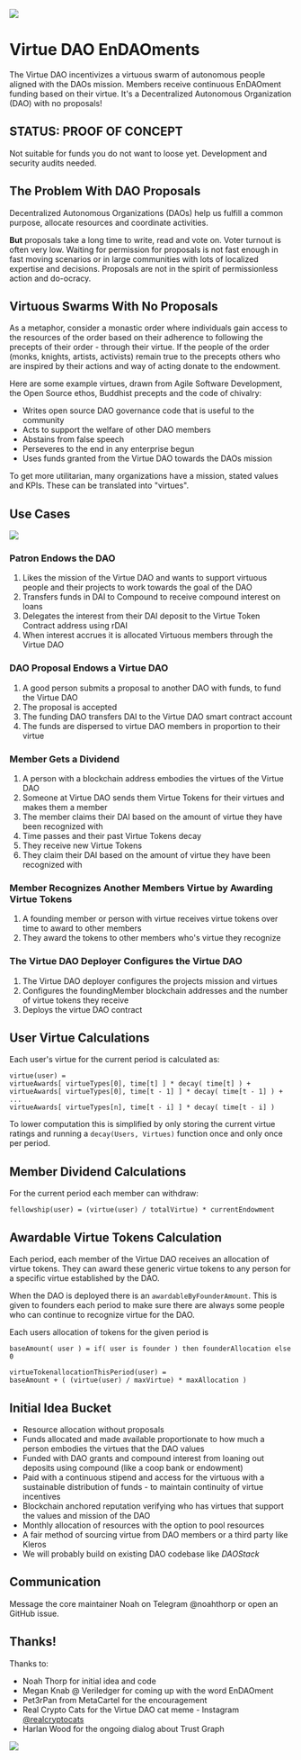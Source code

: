 ![](assets/cat-seraphim-2.jpg)

# Virtue DAO EnDAOments

The Virtue DAO incentivizes a virtuous swarm of autonomous people aligned with the DAOs mission. Members receive continuous EnDAOment funding based on their virtue. It's a Decentralized Autonomous Organization (DAO) with no proposals!

## STATUS: PROOF OF CONCEPT

Not suitable for funds you do not want to loose yet. Development and security audits needed.

## The Problem With DAO Proposals

Decentralized Autonomous Organizations (DAOs) help us fulfill a common purpose, allocate resources and coordinate activities.

**But** proposals take a long time to write, read and vote on. Voter turnout is often very low. Waiting for permission for proposals is not fast enough in fast moving scenarios or in large communities with lots of localized expertise and decisions. Proposals are not in the spirit of permissionless action and do-ocracy. 

## Virtuous Swarms With No Proposals

As a metaphor, consider a monastic order where individuals gain access to the resources of the order based on their adherence to following the precepts of their order - through their virtue. If the people of the order (monks, knights, artists, activists) remain true to the precepts others who are inspired by their actions and way of acting donate to the endowment.

Here are some example virtues, drawn from Agile Software Development, the Open Source ethos, Buddhist precepts and the code of chivalry: 
* Writes open source DAO governance code that is useful to the community
* Acts to support the welfare of other DAO members
* Abstains from false speech
* Perseveres to the end in any enterprise begun
* Uses funds granted from the Virtue DAO towards the DAOs mission

To get more utilitarian, many organizations have a mission, stated values and KPIs. These can be translated into "virtues".

## Use Cases 

![](assets/virtue-dao/virtue-dao.png)

### Patron Endows the DAO 

1. Likes the mission of the Virtue DAO and wants to support virtuous people and their projects to work towards the goal of the DAO  
2. Transfers funds in DAI to Compound to receive compound interest on loans
3. Delegates the interest from their DAI deposit to the Virtue Token Contract address using rDAI
4. When interest accrues it is allocated Virtuous members through the Virtue DAO

### DAO Proposal Endows a Virtue DAO

1. A good person submits a proposal to another DAO with funds, to fund the Virtue DAO
2. The proposal is accepted
3. The funding DAO transfers DAI to the Virtue DAO smart contract account 
4. The funds are dispersed to virtue DAO members in proportion to their virtue

### Member Gets a Dividend

1. A person with a blockchain address embodies the virtues of the Virtue DAO
2. Someone at Virtue DAO sends them Virtue Tokens for their virtues and makes them a member
3. The member claims their DAI based on the amount of virtue they have been recognized with
4. Time passes and their past Virtue Tokens decay
5. They receive new Virtue Tokens
6. They claim their DAI based on the amount of virtue they have been recognized with

### Member Recognizes Another Members Virtue by Awarding Virtue Tokens 

1. A founding member or person with virtue receives virtue tokens over time to award to other members
2. They award the tokens to other members who's virtue they recognize 

### The Virtue DAO Deployer Configures the Virtue DAO

1. The Virtue DAO deployer configures the projects mission and virtues
2. Configures the foundingMember blockchain addresses and the number of virtue tokens they receive
3. Deploys the virtue DAO contract

## User Virtue Calculations

Each user's virtue for the current period is calculated as:
```
virtue(user) = 
virtueAwards[ virtueTypes[0], time[t] ] * decay( time[t] ) +
virtueAwards[ virtueTypes[0], time[t - 1] ] * decay( time[t - 1] ) +
...
virtueAwards[ virtueTypes[n], time[t - i] ] * decay( time[t - i] ) 
```

To lower computation this is simplified by only storing the current virtue ratings and running a `decay(Users, Virtues)` function once and only once per period.

## Member Dividend Calculations

For the current period each member can withdraw:
```
fellowship(user) = (virtue(user) / totalVirtue) * currentEndowment
```

## Awardable Virtue Tokens Calculation

Each period, each member of the Virtue DAO receives an allocation of virtue tokens. They can award these generic virtue tokens to any person for a specific virtue established by the DAO.

When the DAO is deployed there is an `awardableByFounderAmount`. This is given to founders each period to make sure there are always some people who can continue to recognize virtue for the DAO.

Each users allocation of tokens for the given period is
```
baseAmount( user ) = if( user is founder ) then founderAllocation else 0

virtueTokenallocationThisPeriod(user) = 
baseAmount + ( (virtue(user) / maxVirtue) * maxAllocation )
```

## Initial Idea Bucket

* Resource allocation without proposals 
* Funds allocated and made available proportionate to how much a person embodies the virtues that the DAO values
* Funded with DAO grants and compound interest from loaning out deposits using compound (like a coop bank or endowment)
* Paid with a continuous stipend and access for the virtuous with a sustainable distribution of funds - to maintain continuity of virtue incentives
* Blockchain anchored reputation verifying who has virtues that support the values and mission of the DAO
* Monthly allocation of resources with the option to pool resources
* A fair method of sourcing virtue from DAO members or a third party like Kleros
* We will probably build on existing DAO codebase like *DAOStack*

## Communication

Message the core maintainer Noah on Telegram @noahthorp or open an GitHub issue.

## Thanks!

Thanks to:
* Noah Thorp for initial idea and code
* Megan Knab @ Veriledger for coming up with the word EnDAOment
* Pet3rPan from MetaCartel for the encouragement
* Real Crypto Cats for the Virtue DAO cat meme - Instagram [@realcryptocats](https://www.instagram.com/realcryptocats/)
* Harlan Wood for the ongoing dialog about Trust Graph

![](assets/cat-seraphim.jpg)